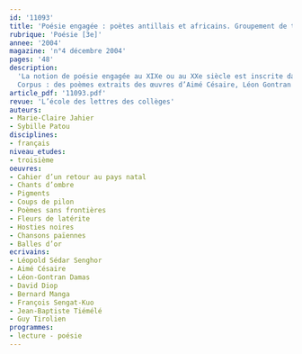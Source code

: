 ```yaml
---
id: '11093'
title: 'Poésie engagée : poètes antillais et africains. Groupement de textes'
rubrique: 'Poésie [3e]'
annee: '2004'
magazine: 'n°4 décembre 2004'
pages: '48'
description: 
  'La notion de poésie engagée au XIXe ou au XXe siècle est inscrite dans les programmes de la classe de troisième. Cette poésie – qui propose un message d’ordre social, politique ou humanitaire et qui cherche à susciter l’adhésion du lecteur en touchant sa sensibilité – se caractérise par divers aspects: liée à l’histoire, mémorisable (grâce à une forme proche de l’oralité) et, donc, propice à la propagation, elle est aussi chargée d’images fortes. Les textes poétiques rédigés durant la Seconde Guerre mondiale, répondant à ces critères, sont fréquemment étudiés. Aller à la rencontre d’autres poésies, d’autres époques et d’autres thèmes, étudier des poésies injustement méconnues, telle est la raison du travail proposé ici. Intégrées aux programmes des lycées ou de l’université en études d’œuvres intégrales, la poésie antillaise et la poésie africaine sont plus faciles à aborder au collège sous la forme d’un groupement de poèmes.
  Corpus : des poèmes extraits des œuvres d’Aimé Césaire, Léon Gontran Damas, David Diop, Bernard Manga, François Sengat-Kuo, Léopold Sédar Senghor, Jean-BaptisteTiémélé, Guy Tirolien.'
article_pdf: '11093.pdf'
revue: 'L’école des lettres des collèges'
auteurs:
- Marie-Claire Jahier
- Sybille Patou
disciplines:
- français
niveau_etudes:
- troisième
oeuvres:
- Cahier d’un retour au pays natal
- Chants d’ombre
- Pigments
- Coups de pilon
- Poèmes sans frontières
- Fleurs de latérite
- Hosties noires
- Chansons païennes
- Balles d’or
ecrivains:
- Léopold Sédar Senghor
- Aimé Césaire
- Léon-Gontran Damas
- David Diop
- Bernard Manga
- François Sengat-Kuo
- Jean-Baptiste Tiémélé
- Guy Tirolien
programmes:
- lecture - poésie
---
```


